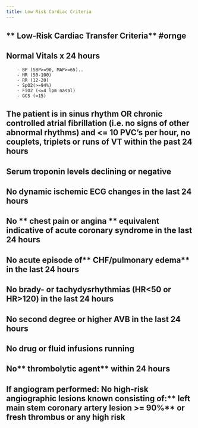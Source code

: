```yaml
---
title: Low Risk Cardiac Criteria
---
```


## ** Low-Risk Cardiac Transfer Criteria** #ornge
## **Normal Vitals x 24 hours**
        - BP (SBP>=90, MAP>=65)..
        - HR (50-100)
        - RR (12-20)
        - SpO2(>=94%)
        - FiO2 (<=4 lpm nasal)
        - GCS (=15)
## The patient is in **sinus rhythm** OR chronic controlled atrial fibrillation (i.e. no signs of other abnormal rhythms) and <= 10 PVC’s per hour, no couplets, triplets or runs of VT within the past 24 hours
## Serum **troponin levels declining** or negative
## No dynamic ischemic ECG changes in the last 24 hours
## No ** chest pain or angina ** equivalent indicative of acute coronary syndrome in the last 24 hours
## No acute episode of** CHF/pulmonary edema** in the last 24 hours
## No **brady- or tachydysrhythmias** (HR<50 or HR>120) in the last 24 hours
## No second degree or higher **AVB** in the last 24 hours
## No  **drug or fluid infusions** running
## No** thrombolytic agent** within 24 hours
## If angiogram performed: No high-risk angiographic lesions known consisting of:** left main stem coronary artery lesion >= 90%** or fresh thrombus or any high risk
